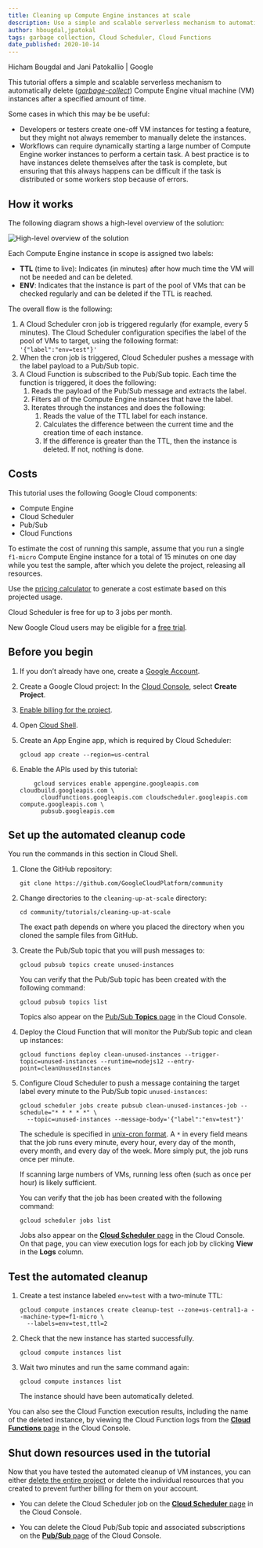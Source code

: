 ```yaml
---
title: Cleaning up Compute Engine instances at scale
description: Use a simple and scalable serverless mechanism to automatically delete Compute Engine instances after a specified amount of time.
author: hbougdal,jpatokal
tags: garbage collection, Cloud Scheduler, Cloud Functions
date_published: 2020-10-14
---
```


Hicham Bougdal and Jani Patokallio | Google

This tutorial offers a simple and scalable serverless mechanism to automatically delete
([*garbage-collect*](https://en.wikipedia.org/wiki/Garbage_collection_(computer_science))) Compute Engine vitual machine (VM) instances after a specified amount
of time.

Some cases in which this may be be useful:

* Developers or testers create one-off VM instances for testing a feature, but they might not always remember to manually delete the instances.
* Workflows can require dynamically starting a large number of Compute Engine worker instances to perform a certain task. A best practice is to have instances 
  delete themselves after the task is complete, but ensuring that this always happens can be difficult if the task is distributed or some workers stop because
  of errors.

## How it works 

The following diagram shows a high-level overview of the solution:

![High-level overview of the solution](https://storage.googleapis.com/gcp-community/tutorials/cleaning-up-at-scale/overview.svg)

Each Compute Engine instance in scope is assigned two labels:

*   **TTL** (time to live): Indicates (in minutes) after how much time the VM will not be needed and can be deleted.
*   **ENV**: Indicates that the instance is part of the pool of VMs that can be checked regularly and can be deleted if the TTL is reached. 

The overall flow is the following:

1.  A Cloud Scheduler cron job is triggered regularly (for example, every 5 minutes). The Cloud Scheduler configuration specifies the label of the 
    pool of VMs to target, using the following format: `'{"label":"env=test"}'`
1.  When the cron job is triggered, Cloud Scheduler pushes a message with the label payload to a Pub/Sub topic.
1.  A Cloud Function is subscribed to the Pub/Sub topic. Each time the function is triggered, it does the following: 
    1.  Reads the payload of the Pub/Sub message and extracts the label.
    1.  Filters all of the Compute Engine instances that have the label.
    1.  Iterates through the instances and does the following: 
        1.  Reads the value of the TTL label for each instance.
        1.  Calculates the difference between the current time and the creation time of each instance. 
        1.  If the difference is greater than the TTL, then the instance is deleted. If not, nothing is done.

## Costs

This tutorial uses the following Google Cloud components: 

*   Compute Engine
*   Cloud Scheduler
*   Pub/Sub
*   Cloud Functions

To estimate the cost of running this sample, assume that you run a single `f1-micro`  Compute Engine instance for a total of 15 minutes on one day while you test
the sample, after which you delete the project, releasing all resources. 

Use the [pricing calculator](https://cloud.google.com/products/calculator/) to generate a cost estimate based on this projected usage. 

Cloud Scheduler is free for up to 3 jobs per month.

New Google Cloud users may be eligible for a [free trial](http://cloud.google.com/free-trial).

## Before you begin

1.  If you don’t already have one, create a [Google Account](https://accounts.google.com/SignUp).

1.  Create a Google Cloud project: In the [Cloud Console](https://console.cloud.google.com/project), select **Create Project**.
1.  [Enable billing for the project](https://support.google.com/cloud/answer/6293499#enable-billing).
1.  Open [Cloud Shell](https://cloud.google.com/shell/docs/using-cloud-shell).
1.  Create an App Engine app, which is required by Cloud Scheduler:

        gcloud app create --region=us-central
    
1.  Enable the APIs used by this tutorial:

            gcloud services enable appengine.googleapis.com cloudbuild.googleapis.com \
              cloudfunctions.googleapis.com cloudscheduler.googleapis.com compute.googleapis.com \
              pubsub.googleapis.com
    
## Set up the automated cleanup code

You run the commands in this section in Cloud Shell.

1.  Clone the GitHub repository:

        git clone https://github.com/GoogleCloudPlatform/community

1.  Change directories to the `cleaning-up-at-scale` directory:

        cd community/tutorials/cleaning-up-at-scale
	
    The exact path depends on where you placed the directory when you cloned the sample files from GitHub.

1.  Create the Pub/Sub topic that you will push messages to:

        gcloud pubsub topics create unused-instances

    You can verify that the Pub/Sub topic has been created with the following command:
    
        gcloud pubsub topics list
	
    Topics also appear on the [Pub/Sub **Topics** page](https://console.cloud.google.com/cloudpubsub/topic/list) in the Cloud Console.

1.  Deploy the Cloud Function that will monitor the Pub/Sub topic and clean up instances:

        gcloud functions deploy clean-unused-instances --trigger-topic=unused-instances --runtime=nodejs12 --entry-point=cleanUnusedInstances

1.  Configure Cloud Scheduler to push a message containing the target label every minute to the Pub/Sub topic `unused-instances`:

        gcloud scheduler jobs create pubsub clean-unused-instances-job --schedule="* * * * *" \
          --topic=unused-instances --message-body='{"label":"env=test"}'

    The schedule is specified in [unix-cron format](https://cloud.google.com/scheduler/docs/configuring/cron-job-schedules).
    A `*` in every field means that the job runs every minute, every hour, every day of the month, every month, and every day of the week.
    More simply put, the job runs once per minute.

    If scanning large numbers of VMs, running less often (such as once per hour) is likely sufficient.

    You can verify that the job has been created with the following command:

        gcloud scheduler jobs list

    Jobs also appear on the [**Cloud Scheduler** page](https://console.cloud.google.com/cloudscheduler) in the Cloud Console. On that page, you can view
    execution logs for each job by clicking **View** in the **Logs** column.

## Test the automated cleanup

1.  Create a test instance labeled `env=test` with a two-minute TTL:

        gcloud compute instances create cleanup-test --zone=us-central1-a --machine-type=f1-micro \
          --labels=env=test,ttl=2

1.  Check that the new instance has started successfully.

        gcloud compute instances list

1.  Wait two minutes and run the same command again:

        gcloud compute instances list

    The instance should have been automatically deleted.

You can also see the Cloud Function execution results, including the name of the deleted instance, by viewing the Cloud Function logs from the
[**Cloud Functions** page](https://pantheon.corp.google.com/functions/list) in the Cloud Console.

## Shut down resources used in the tutorial

Now that you have tested the automated cleanup of VM instances, you can either
[delete the entire project](https://cloud.google.com/resource-manager/docs/creating-managing-projects#shutting_down_projects) or delete the individual resources
that you created to prevent further billing for them on your account.

- You can delete the Cloud Scheduler job on the [**Cloud Scheduler** page](https://console.cloud.google.com/cloudscheduler) in the Cloud Console.

- You can delete the Cloud Pub/Sub topic and associated subscriptions on the [**Pub/Sub** page](https://console.cloud.google.com/cloudpubsub/topic/list) of the 
  Cloud Console.
